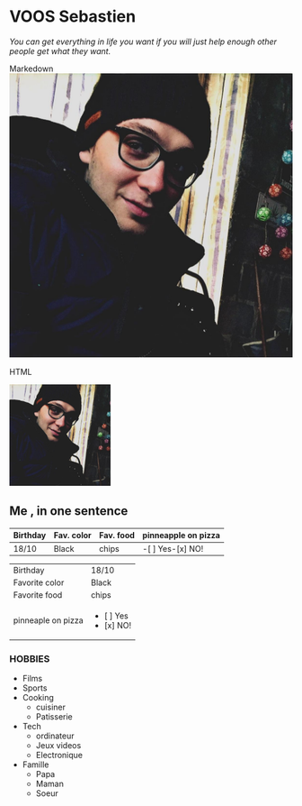 #  VOOS Sebastien 
*You can get everything in life you want if you will just help enough other people get what they want.*

Markedown
![MOI ;)](12140062_10204994154402098_6147677458600442170_o.jpg )

HTML

<img src="12140062_10204994154402098_6147677458600442170_o.jpg" alt="moi" width="180">

## Me , in one sentence 


Birthday   |Fav. color   |Fav. food   |pinneapple on pizza| 
|---|---|---|---|
|18/10   |Black   |chips   |-[ ] Yes-[x] NO!|

|   |   |
|---|---|
|Birthday|18/10|
|Favorite color|Black|
|Favorite food|chips|
|pinneaple on pizza|<ul><li>[ ] Yes</li><li>[x] NO!</li></ul>|

### HOBBIES
* Films
* Sports
* Cooking
    * cuisiner
    * Patisserie
* Tech
    * ordinateur
    * Jeux videos
    * Electronique
* Famille
    * Papa
    * Maman
    * Soeur




 
